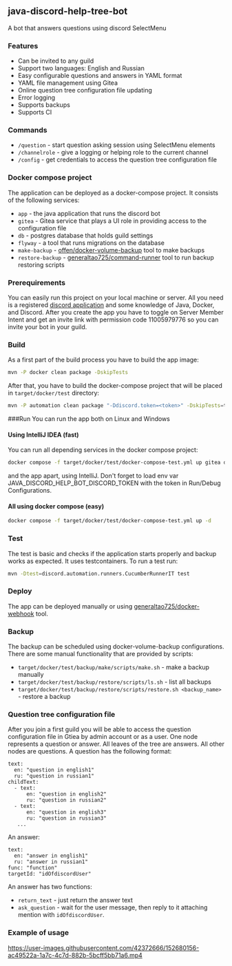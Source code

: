 ## java-discord-help-tree-bot
A bot that answers questions using discord SelectMenu

### Features
- Can be invited to any guild
- Support two languages: English and Russian
- Easy configurable questions and answers in YAML format
- YAML file management using Gitea 
- Online question tree configuration file updating
- Error logging
- Supports backups
- Supports CI

### Commands
- `/question` - start question asking session using SelectMenu elements
- `/channelrole` - give a logging or helping role to the current channel
- `/config` - get credentials to access the question tree configuration file

### Docker compose project
The application can be deployed as a docker-compose project. It consists of the following services:
- `app` - the java application that runs the discord bot
- `gitea` - Gitea service that plays a UI role in providing access to the configuration file
- `db` - postgres database that holds guild settings
- `flyway` - a tool that runs migrations on the database
- `make-backup` - [offen/docker-volume-backup](https://github.com/offen/docker-volume-backup) tool to make backups
- `restore-backup` - [generaltao725/command-runner](https://github.com/taonity/command-runner) tool to run backup restoring scripts

### Prerequirements 
You can easily run this project on your local machine or server. All you need is a registered [discord application](https://discord.com/developers/applications) and some knowledge of Java, Docker, and Discord.
After you create the app you have to toggle on Server Member Intent and get an invite link with permission code 11005979776 so you can invite your bot in your guild. 

### Build
As a first part of the build process you have to build the app image:
```bash
mvn -P docker clean package -DskipTests
```
After that, you have to build the docker-compose project that will be placed in `target/docker/test` directory:
```bash
mvn -P automation clean package "-Ddiscord.token=<token>" -DskipTests=true
```
###Run
You can run the app both on Linux and Windows
#### Using IntelliJ IDEA (fast)
You can run all depending services in the docker compose project:
```bash
docker compose -f target/docker/test/docker-compose-test.yml up gitea db flyway -d
```
and the app apart, using IntelliJ. Don't forget to load env var JAVA_DISCORD_HELP_BOT_DISCORD_TOKEN with the token in Run/Debug Configurations.

#### All using docker compose (easy)
```bash
docker compose -f target/docker/test/docker-compose-test.yml up -d
```

### Test
The test is basic and checks if the application starts properly and backup works as expected. It uses testcontainers. To run a test run:
```bash
mvn -Dtest=discord.automation.runners.CucumberRunnerIT test
```

### Deploy
The app can be deployed manually or using [generaltao725/docker-webhook](https://github.com/taonity/docker-webhook) tool. 

### Backup
The backup can be scheduled using docker-volume-backup configurations. There are some manual functionality that are provided by scripts:
 - `target/docker/test/backup/make/scripts/make.sh` - make a backup manually
 - `target/docker/test/backup/restore/scripts/ls.sh` - list all backups
 - `target/docker/test/backup/restore/scripts/restore.sh <backup_name>` - restore a backup

### Question tree configuration file
After you join a first guild you will be able to access the question configuration file in Gtiea by admin account or as a user.
One node represents a question or answer. All leaves of the tree are answers. All other nodes are questions.
A question has the following format:
```
text:
  en: "question in english1"
  ru: "question in russian1"
childText:
  - text:
      en: "question in english2"
      ru: "question in russian2"
  - text:
      en: "question in english3"
      ru: "question in russian3"
   ...
```
An answer:
```
text:
  en: "answer in english1"
  ru: "answer in russian1"
func: "function"
targetId: "idOfdiscordUser"
```
An answer has two functions:
- `return_text` - just return the answer text
- `ask_question` - wait for the user message, then reply to it attaching mention with `idOfdiscordUser`.


### Example of usage
https://user-images.githubusercontent.com/42372666/152680156-ac49522a-1a7c-4c7d-882b-5bcff5bb71a6.mp4

